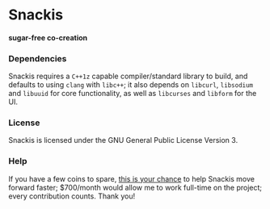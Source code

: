 # Snackis
#### sugar-free co-creation

### Dependencies
Snackis requires a ```C++1z``` capable compiler/standard library to build, and defaults to using ```clang``` with ```libc++```; it also depends on ```libcurl```, ```libsodium``` and ```libuuid``` for core functionality, as well as ```libcurses``` and ```libform``` for the UI.

### License
Snackis is licensed under the GNU General Public License Version 3.

### Help
If you have a few coins to spare, [this is your chance](https://www.paypal.me/c4life) to help Snackis move forward faster; $700/month would allow me to work full-time on the project; every contribution counts. Thank you!